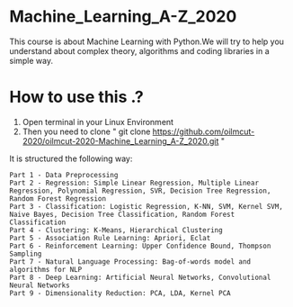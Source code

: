 # Machine_Learning_A-Z_2020

This course is about Machine Learning with Python.We will try to help you understand about complex theory, algorithms and coding libraries in a simple way.

# How to use this .?
1. Open terminal in your Linux Environment 
2. Then you need to clone " git clone https://github.com/oilmcut-2020/oilmcut-2020-Machine_Learning_A-Z_2020.git "
 
It is structured the following way:

    Part 1 - Data Preprocessing
    Part 2 - Regression: Simple Linear Regression, Multiple Linear Regression, Polynomial Regression, SVR, Decision Tree Regression, Random Forest Regression
    Part 3 - Classification: Logistic Regression, K-NN, SVM, Kernel SVM, Naive Bayes, Decision Tree Classification, Random Forest Classification
    Part 4 - Clustering: K-Means, Hierarchical Clustering
    Part 5 - Association Rule Learning: Apriori, Eclat
    Part 6 - Reinforcement Learning: Upper Confidence Bound, Thompson Sampling
    Part 7 - Natural Language Processing: Bag-of-words model and algorithms for NLP
    Part 8 - Deep Learning: Artificial Neural Networks, Convolutional Neural Networks
    Part 9 - Dimensionality Reduction: PCA, LDA, Kernel PCA
